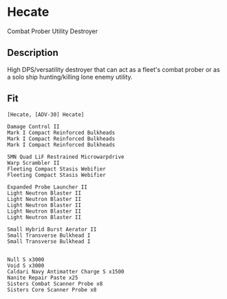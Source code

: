 # Hecate

Combat Prober Utility Destroyer 

## Description

High DPS/versatility destroyer that can act as a fleet's combat prober or as a solo ship hunting/killing lone enemy utility.

## Fit
```
[Hecate, [ADV-30] Hecate]

Damage Control II
Mark I Compact Reinforced Bulkheads
Mark I Compact Reinforced Bulkheads
Mark I Compact Reinforced Bulkheads

5MN Quad LiF Restrained Microwarpdrive
Warp Scrambler II
Fleeting Compact Stasis Webifier
Fleeting Compact Stasis Webifier

Expanded Probe Launcher II
Light Neutron Blaster II
Light Neutron Blaster II
Light Neutron Blaster II
Light Neutron Blaster II
Light Neutron Blaster II

Small Hybrid Burst Aerator II
Small Transverse Bulkhead I
Small Transverse Bulkhead I


Null S x3000
Void S x3000
Caldari Navy Antimatter Charge S x1500
Nanite Repair Paste x25
Sisters Combat Scanner Probe x8
Sisters Core Scanner Probe x8
```
